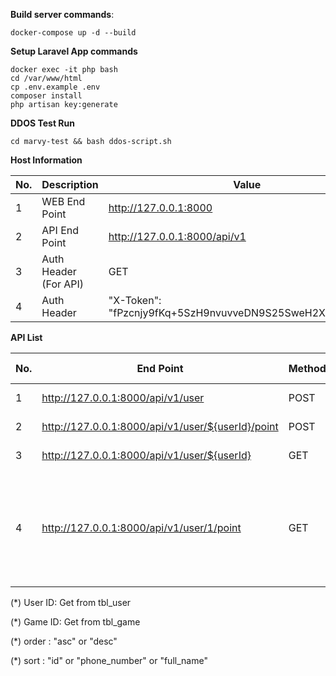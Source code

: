 **Build server commands**:
```
docker-compose up -d --build
```

**Setup Laravel App commands**
```
docker exec -it php bash
cd /var/www/html
cp .env.example .env
composer install
php artisan key:generate
```
**DDOS Test Run**
```
cd marvy-test && bash ddos-script.sh
```

**Host Information**

| No. | Description           | Value                                                     |
|-----|-----------------------|-----------------------------------------------------------|
| 1   | WEB End Point         | http://127.0.0.1:8000                                     |
| 2   | API End Point         | http://127.0.0.1:8000/api/v1                              |
| 3   | Auth Header (For API) | GET                                                       |
| 4   | Auth Header           | "X-Token": "fPzcnjy9fKq+5SzH9nvuvveDN9S25SweH2XkeVVINTU=" |

**API List**

| No. | End Point                                         | Method | GET Params                                                          | POST Params                | Descriptions     |
|-----|---------------------------------------------------|--------|---------------------------------------------------------------------|----------------------------|------------------|
| 1   | http://127.0.0.1:8000/api/v1/user                 | POST   | NULL                                                                | full_name<br/>phone_number | Add new user.    |
| 2   | http://127.0.0.1:8000/api/v1/user/${userId}/point | POST   | NULL                                                                | point<br/>game_id          | Post user point. |
| 3   | http://127.0.0.1:8000/api/v1/user/${userId}       | GET    | NULL                                                                | NULL                       | Get user detail  |
| 4   | http://127.0.0.1:8000/api/v1/user/1/point         | GET    | page (Default: 1)<br/>order (Default: desc) <br/>sort (Default: id) | NULL                       | Get user list    |

(*) User ID: Get from tbl_user

(*) Game ID: Get from tbl_game

(*) order : "asc" or "desc"

(*) sort : "id" or "phone_number" or "full_name"
